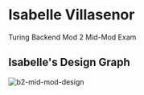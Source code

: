 # Isabelle Villasenor 
Turing Backend Mod 2 Mid-Mod Exam

## Isabelle's Design Graph
<img src="https://i.ibb.co/PTwNhqk/b2-mid-mod.png" alt="b2-mid-mod-design">